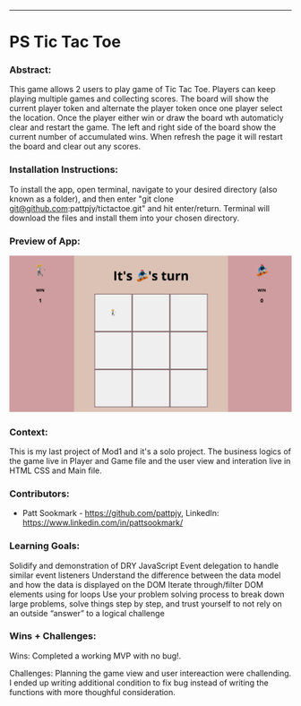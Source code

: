 
______________________________________________________  

# PS Tic Tac Toe 

### Abstract:
This game allows 2 users to play game of Tic Tac Toe. Players can keep playing multiple games and collecting scores. The board will show the current player token and alternate the player token once one player select the location. Once the player either win or draw the board wth automaticly clear and restart the game. The left and right side of the board show the current number of accumulated wins. When refresh the page it will restart the board and clear out any scores. 


### Installation Instructions:

To install the app, open terminal, navigate to your desired directory (also known as a folder), and then enter "git clone git@github.com:pattpjy/tictactoe.git" and hit enter/return. Terminal will download the files and install them into your chosen directory. 

### Preview of App:

<img alt="TicTacToe Screenshot" src="asset/TicTacToe.png">

### Context:

This is my last project of Mod1 and it's a solo project. The business logics of the game live in Player and Game file and the user view and interation live in HTML CSS and Main file. 



### Contributors:
- Patt Sookmark - https://github.com/pattpjy, LinkedIn: https://www.linkedin.com/in/pattsookmark/


### Learning Goals:

Solidify and demonstration of DRY JavaScript
Event delegation to handle similar event listeners
Understand the difference between the data model and how the data is displayed on the DOM
Iterate through/filter DOM elements using for loops
Use your problem solving process to break down large problems, solve things step by step, and trust yourself to not rely on an outside “answer” to a logical challenge

### Wins + Challenges:

Wins: Completed a working MVP with no bug!. 

Challenges: Planning the game view and user intereaction were challending. I ended up writing additional condition to fix bug instead of writing the functions with more thoughful consideration. 


